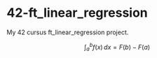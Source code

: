 # 42-ft_linear_regression
My 42 cursus ft_linear_regression project. 

$$
\int_a^b f(x) \,dx = F(b) - F(a)
$$
